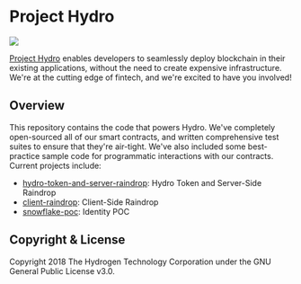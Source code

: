 # Project Hydro
<img src="https://www.hydrogenplatform.com/images/logo_hydro.png">

[Project Hydro](http://www.projecthydro.com) enables developers to seamlessly deploy blockchain in their existing applications, without the need to create expensive infrastructure. We're at the cutting edge of fintech, and we're excited to have you involved!

## Overview
This repository contains the code that powers Hydro. We've completely open-sourced all of our smart contracts, and written comprehensive test suites to ensure that they're air-tight. We've also included some best-practice sample code for programmatic interactions with our contracts. Current projects include:

- [hydro-token-and-server-raindrop](./hydro-token-and-server-raindrop): Hydro Token and Server-Side Raindrop
- [client-raindrop](./client-raindrop): Client-Side Raindrop
- [snowflake-poc](./snowflake-poc): Identity POC

## Copyright & License
Copyright 2018 The Hydrogen Technology Corporation under the GNU General Public License v3.0.

